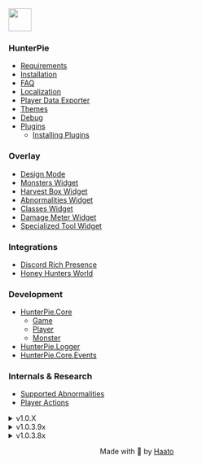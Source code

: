 <a style="display: inline-flex;text-decoration: none;" href="./index.html">
    <img src="assets/HunterPie.svg" style="width:45px;" !important/>
    <h1 style="color:#fefefe;font-weight: 400;position: relative;margin-top:auto;margin-bottom:auto;font-family:Roboto;margin-left: 5px;">Hunter<light style="font-weight: 100;">Pie</light> Documentation</h1>
</a>

### HunterPie

- [Requirements](?p=HunterPie/installation.md#requirements)
- [Installation](?p=HunterPie/installation.md)
- [FAQ](?p=HunterPie/faq.md)
- [Localization](?p=HunterPie/localization.md)
- [Player Data Exporter](?p=HunterPie/playerDataExporter.md)
- [Themes](?p=HunterPie/themes.md)
- [Debug](?p=HunterPie/debug.md)
- [Plugins](?p=Plugins/plugins.md)
    - [Installing Plugins](?p=Plugins/install.md)

### Overlay
- [Design Mode](?p=Overlay/designMode.md)
- [Monsters Widget](?p=Overlay/monstersWidget.md)
- [Harvest Box Widget](?p=Overlay/harvestBoxWidget.md)
- [Abnormalities Widget](?p=Overlay/abnormalitiesWidget.md)
- [Classes Widget](?p=Overlay/classesWidget.md)
- [Damage Meter Widget](?p=Overlay/damageMeterWidget.md)
- [Specialized Tool Widget](?p=Overlay/specializedToolWidget.md)

### Integrations
- [Discord Rich Presence](?p=Integrations/discord.md)
- [Honey Hunters World](?p=Integrations/honeyHuntersWorld.md)

### Development

- <a href="?p=Plugins/HunterPie.Core.md"><ns>HunterPie.Core</ns></a>
    - <a href="?p=Plugins/game.md"><Type>Game</Type></a>
    - <a href="?p=Plugins/player.md"><Type>Player</Type></a>
    - <a href="?p=Plugins/monster.md"><Type>Monster</Type></a>
- <a href="?p=Plugins/HunterPie.Logger.md"><ns>HunterPie.Logger</ns></a>
- <a href="?p=EventArgs/HunterPie.Core.Events.md"><ns>HunterPie.Core.Events</ns></a>

### Internals & Research
- [Supported Abnormalities](?p=Internal/abnormalities.md)
- [Player Actions](?p=Internal/playerActions.md)

<details>
<summary>v1.0.X</summary>

- [v1.0.5](?p=versions/v1.0.5.md) (6 feb, 2021)
- [v1.0.4](?p=versions/v1.0.4.md) (1 jan, 2021)

</details>

<details>
<summary>v1.0.3.9x</summary>

- [v1.0.3.99](?p=versions/v1.0.3.99.md) (5 dec, 2020)
- [v1.0.3.98](?p=versions/v1.0.3.98.md) (30 oct, 2020)
- [v1.0.3.97](?p=versions/v1.0.3.97.md) (29 sept, 2020)
- [v1.0.3.96](?p=versions/v1.0.3.96.md) (14 Aug, 2020)
- [v1.0.3.95](?p=versions/v1.0.3.95.md) (29 Jul, 2020)
- [v1.0.3.94](?p=versions/v1.0.3.94.md) (08 Jul, 2020)
- [v1.0.3.93](?p=versions/v1.0.3.93.md) (17 Jun, 2020)
- [v1.0.3.92](?p=versions/v1.0.3.92.md) (02 Jun, 2020)
- [v1.0.3.91](?p=versions/v1.0.3.91.md) (17 May, 2020)
- [v1.0.3.90](?p=versions/v1.0.3.90.md) (29 Apr, 2020)

</details>

<details>
<summary>v1.0.3.8x</summary>

- [v1.0.3.89](?p=versions/v1.0.3.89.md) (24 Apr, 2020)
- [v1.0.3.88](?p=versions/v1.0.3.88.md) (19 Apr 2020)
- [v1.0.3.87](?p=versions/v1.0.3.87.md) (14 Apr, 2020)
- [v1.0.3.86](?p=versions/v1.0.3.86.md) (07 Apr, 2020)
- [v1.0.3.85](?p=versions/v1.0.3.85.md) (02 Apr, 2020)

</details>

<p style="text-align:center;">Made with 🤍 by <a href="https://github.com/Haato3o">Haato</a></p>

<br>